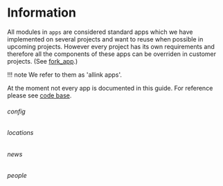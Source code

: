 # Information

All modules in <code>apps</code> are considered standard apps which we have implemented on several projects and want to reuse when possible in upcoming projects. However every project has its own requirements and therefore all the components of these apps can be overriden in customer projects. (See [fork_app](../client/fork_app.md).)

!!! note
    We refer to them as 'allink apps'.


At the moment not every app is documented in this guide. For reference please see [code base](https://github.com/allink/allink-core/tree/v1.0.x/allink_core/apps).

###### config
###### locations
###### news
###### people